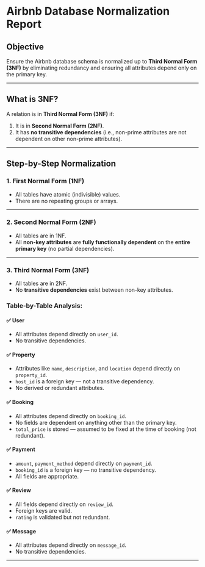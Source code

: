 # Airbnb Database Normalization Report

## Objective

Ensure the Airbnb database schema is normalized up to **Third Normal Form (3NF)** by eliminating redundancy and ensuring all attributes depend only on the primary key.

---

## What is 3NF?

A relation is in **Third Normal Form (3NF)** if:

1. It is in **Second Normal Form (2NF)**.
2. It has **no transitive dependencies** (i.e., non-prime attributes are not dependent on other non-prime attributes).

---

## Step-by-Step Normalization

### 1. First Normal Form (1NF)

- All tables have atomic (indivisible) values.
- There are no repeating groups or arrays.


---

### 2. Second Normal Form (2NF)

- All tables are in 1NF.
- All **non-key attributes** are **fully functionally dependent** on the **entire primary key** (no partial dependencies).



---

### 3. Third Normal Form (3NF)

- All tables are in 2NF.
- No **transitive dependencies** exist between non-key attributes.

### Table-by-Table Analysis:

#### ✅ User
- All attributes depend directly on `user_id`.
- No transitive dependencies.

#### ✅ Property
- Attributes like `name`, `description`, and `location` depend directly on `property_id`.
- `host_id` is a foreign key — not a transitive dependency.
- No derived or redundant attributes.

#### ✅ Booking
- All attributes depend directly on `booking_id`.
- No fields are dependent on anything other than the primary key.
- `total_price` is stored — assumed to be fixed at the time of booking (not redundant).

#### ✅ Payment
- `amount`, `payment_method` depend directly on `payment_id`.
- `booking_id` is a foreign key — no transitive dependency.
- All fields are appropriate.

#### ✅ Review
- All fields depend directly on `review_id`.
- Foreign keys are valid.
- `rating` is validated but not redundant.

#### ✅ Message
- All attributes depend directly on `message_id`.
- No transitive dependencies.

---
